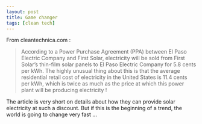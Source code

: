 ```yaml
---
layout: post
title: Game changer
tags: [clean tech]
---
```


From cleantechnica.com :


>According to a Power Purchase Agreement (PPA) between El Paso Electric Company and First Solar, electricity will be sold from First Solar’s thin-film solar panels to El Paso Electric Company for 5.8 cents per kWh.
>The highly unusual thing about this is that the average residential retail cost of electricity in the United States is
>11.4 cents per kWh, which is twice as much as the price at which this power plant will be producing electricity !


The article is very short on details about how they can provide solar electricity at such a discount. But if this is the beginning of a trend, the world is going to change very fast ...
